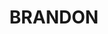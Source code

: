 ---
lastmod: '2025-04-06T06:05:21+00:00'
latitude: -19.510071
layout: suburb
longitude: 147.304401
postcode: '4808'
state: QLD
title: BRANDON
url: /qld/brandon/
---